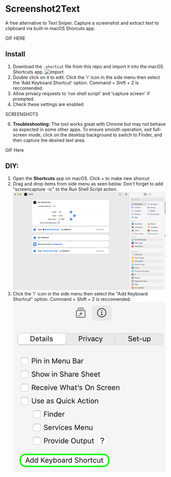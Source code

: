 # Screenshot2Text

A free alternative to Text Sniper. Capture a screenshot and extract text to clipboard via built-in macOS Shorcuts app.

GIF HERE

## Install

1. Download the `.shortcut` file from this repo and import it into the macOS Shortcuts app.
![import](images/import.png)
2. Double click on it to edit. Click the 'i' icon in the side menu then select the 'Add Keyboard Shortcut' option. Command + Shift + 2 is reccomended.
3. Allow privacy requests to 'run shell script' and 'capture screen' if prompted.
4. Check these settings are enabled:
   
SCREENSHOTS

6. **Troubleshooting:**
   The tool works great with Chrome but may not behave as expected in some other apps. To ensure smooth operation, exit full-screen mode, click on the desktop background to switch to Finder, and then capture the desired text area.

GIF Here

## DIY:

1. Open the **Shortcuts** app on macOS. Click + to make new shorcut
2. Drag and drop items from side menu as seen below. Don't forget to add "screencapture -ic" to the Run Shell Script action.
![OCR Demo](images/drag&drop.png)
3. Click the 'i' icon in the side menu then select the "Add Keyboard Shortcut" option. Command + Shift + 2 is reccomended. 
![KeyboardShorcut](images/addshortcut.png)

